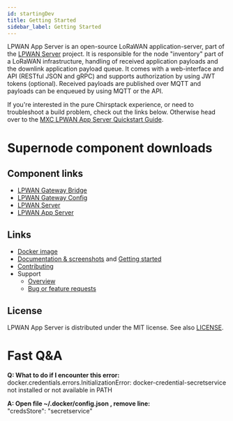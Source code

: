 ```yaml
---
id: startingDev
title: Getting Started
sidebar_label: Getting Started
---
```



LPWAN App Server is an open-source LoRaWAN application-server, part of the
[LPWAN Server](https://www.loraserver.io/) project. It is responsible
for the node "inventory" part of a LoRaWAN infrastructure, handling of received
application payloads and the downlink application payload queue. It comes
with a web-interface and API (RESTful JSON and gRPC) and supports authorization
by using JWT tokens (optional). Received payloads are published over MQTT
and payloads can be enqueued by using MQTT or the API.

If you're interested in the pure Chirsptack experience, or need to troubleshoot a build problem, check out the links below. Otherwise head over to the [MXC LPWAN App Server Quickstart Guide](https://mxc.wiki/docs/en/startingDev).

# Supernode component downloads

## Component links

* [LPWAN Gateway Bridge](https://www.chirpstack.io/gateway-bridge/overview/)
* [LPWAN Gateway Config](https://www.chirpstack.io/guides/first-gateway-device/)
* [LPWAN Server](https://www.chirpstack.io/network-server/overview/)
* [LPWAN App Server](https://www.chirpstack.io/application-server/overview/)

## Links

* [Docker image](https://hub.docker.com/r/mxcdocker/supernode)
* [Documentation & screenshots](https://github.com/mxc-foundation/lpwan-app-server.git) and [Getting started](https://github.com/mxc-foundation/lpwan-app-server/blob/master/README.md)
* [Contributing](https://github.com/mxc-foundation/lpwan-app-server.git)
* Support
  * [Overview](https://mxc.wiki/en/help)
  * [Bug or feature requests](https://github.com/mxc-foundation/lpwan-app-server/issues)

## License

LPWAN App Server is distributed under the MIT license. See also
[LICENSE](https://github.com/mxc-foundation/lpwan-app-server/blob/master/LICENSE).

# Fast Q&A
__Q: What to do if I encounter this error:__  
docker.credentials.errors.InitializationError: docker-credential-secretservice not installed or not available in PATH

__A: Open file ~/.docker/config.json , remove line:__  
"credsStore": "secretservice"